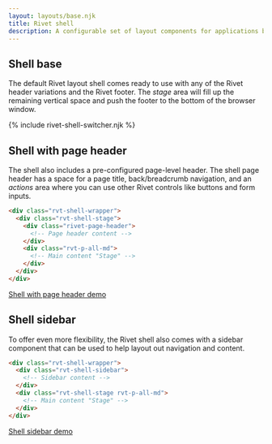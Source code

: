 ```yaml
---
layout: layouts/base.njk
title: Rivet shell
description: A configurable set of layout components for applications build using Rivet
---
```

## Shell base
The default Rivet layout shell comes ready to use with any of the Rivet header variations and the Rivet footer. The _stage_ area will fill up the remaining vertical space and push the footer to the bottom of the browser window.

{% include rivet-shell-switcher.njk %}

## Shell with page header
The shell also includes a pre-configured page-level header. The shell page header has a space for a page title, back/breadcrumb navigation, and an _actions_ area where you can use other Rivet controls like buttons and form inputs.

```html
<div class="rvt-shell-wrapper">
  <div class="rvt-shell-stage">
    <div class="rivet-page-header">
      <!-- Page header content -->
    </div>
    <div class="rvt-p-all-md">
      <!-- Main content "Stage" -->
    </div>
  </div>
</div>
```

[Shell with page header demo](./rivet-shell-page-header-only)

## Shell sidebar
To offer even more flexibility, the Rivet shell also comes with a sidebar component that can be used to help layout out navigation and content.

```html
<div class="rvt-shell-wrapper">
  <div class="rvt-shell-sidebar">
    <!-- Sidebar content -->
  </div>
  <div class="rvt-shell-stage rvt-p-all-md">
    <!-- Main content "Stage" -->
  </div>
</div>
```

[Shell sidebar demo](./rivet-shell-sidebar)